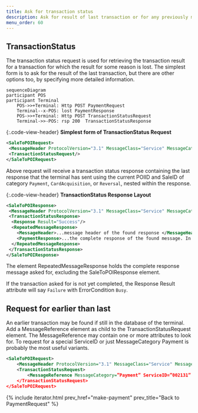 ```yaml
---
title: Ask for transaction status
description: Ask for result of last transaction or for any previously made transaction in near time. 
menu_order: 60
---
```


## TransactionStatus

The transaction status request is used for retrieving the transaction result for a transaction for which the result for some reason is lost. The simplest form is to ask for the result of the last transaction, but there are other options too, by specifying more detailed information.

```mermaid
sequenceDiagram
participant POS
participant Terminal
    POS->>+Terminal: Http POST PaymentRequest
    Terminal--x-POS: lost PaymentResponse
    POS->>+Terminal: Http POST TransactionStatusRequest
    Terminal->>-POS: rsp 200  TransactionStatusResponse
```

{:.code-view-header}
**Simplest form of TransactionStatus Request**

```xml
<SaleToPOIRequest>
 <MessageHeader ProtocolVersion="3.1" MessageClass="Service" MessageCategory="TransactionStatus" MessageType="Request" ServiceID="7" SaleID="1" POIID="A-POIID"/>
 <TransactionStatusRequest/>
</SaleToPOIRequest>
```

Above request will receive a transaction status response containing the last response that the terminal has sent using the current POIID and SaleID of category `Payment`, `CardAcquisition`, or `Reversal`, nested within the response.

{:.code-view-header}
**TransactionStatus Response Layout**

```xml
<SaleToPOIResponse>
 <MessageHeader ProtocolVersion="3.1" MessageClass="Service" MessageCategory="TransactionStatus" MessageType="Response" ServiceID="18" SaleID="1" POIID="A-POIID"/>
 <TransactionStatusResponse>
  <Response Result="Success"/>
  <RepeatedMessageResponse>
    <MessageHeader>...message header of the found response </MessageHeader>
    <PaymentResponse>...the complete response of the found message. In this case a payment response</PaymentResponse>
  </RepeatedMessageResponse>
 </TransactionStatusResponse>
</SaleToPOIResponse>
```

The element RepeatedMessageResponse holds the complete response message asked for, excluding the SaleToPOIResponse element.

If the transaction asked for is not yet completed, the Response Result attribute will say `Failure` with ErrorCondition `Busy`.

## Request for earlier than last

An earlier transaction may be found if still in the database of the terminal. Add a MessageReference element as child to the TransactionStatusRequest element. The MessageReference may contain one or more attributes to look for. To request for a special ServiceID or just MessageCategory Payment  is probably the most useful variants.

```xml
<SaleToPOIRequest>
    <MessageHeader ProtocolVersion="3.1" MessageClass="Service" MessageCategory="TransactionStatus" MessageType="Request" ServiceID="002141" SaleID="1" POIID="A-POIID"/> 
    <TransactionStatusRequest>
        <MessageReference MessageCategory=”Payment” ServiceID=”002131” SaleID=”1” POIID=”A-POIID”/>
    </TransactionStatusRequest>
</SaleToPOIRequest>

```

{% include iterator.html prev_href="make-payment" prev_title="Back to PaymentRequest" %}
